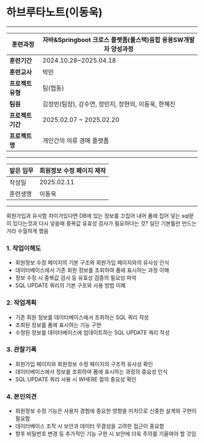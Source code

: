 
# 하브루타노트(이동욱)

---

| **훈련과정** | 자바&Springboot 크로스 플랫폼(풀스택)융합 응용SW개발자 양성과정 |
| --- | --- |
| **훈련기간** | 2024.10.28~2025.04.18 |
| **훈련교사** | 박민 |
| **프로젝트 유형** | 팀(협동) |
| **팀원** | 김정빈(팀장), 강수연, 정민지, 정현의, 이동욱, 한혜진 |
| **프로젝트 기간** | 2025.02.07 ~ 2025.02.20 |
| **프로젝트명** | 개인간의 의류 경매 플랫폼 |

---

| 맡은 임무 | 회원정보 수정 페이지 제작 |
| ----- | -------------- |
| 작성일   | 2025.02.11     |
| 훈련생명  | 이동욱            |

---


회원가입과 유사함
차이가있다면
DB에 있는 정보를 끄집어 내어 폼에 집어 넣는 sql문 이 있다는것과
다시 넣을때 중복값 유효성 검사가 필요하다는 것?
일단 기본틀만 만드는거라 수월하게 했음

### 1. 작업이해도

- 회원정보 수정 페이지의 기본 구조와 회원가입 페이지와의 유사성 인식
- 데이터베이스에서 기존 회원 정보를 조회하여 폼에 표시하는 과정 이해
- 정보 수정 시 중복값 검사 등 유효성 검증의 필요성 파악
- SQL UPDATE 쿼리의 기본 구조와 사용 방법 이해
### 2. 작업계획

- 기존 회원 정보를 데이터베이스에서 조회하는 SQL 쿼리 작성
- 조회된 정보를 폼에 표시하는 기능 구현
- 수정된 정보를 데이터베이스에 업데이트하는 SQL UPDATE 쿼리 작성

### 3. 관찰기록

- 회원가입 페이지와 회원정보 수정 페이지의 구조적 유사성 확인
- 데이터베이스에서 정보를 조회하여 폼에 표시하는 과정의 중요성 인식
- SQL UPDATE 쿼리 사용 시 WHERE 절의 중요성 확인

### 4. 본인의견

- 회원정보 수정 기능은 사용자 경험에 중요한 영향을 미치므로 신중한 설계와 구현이 필요함
- 데이터베이스 조작 시 보안과 데이터 무결성을 고려한 접근이 중요함
- 향후 비밀번호 변경 등 추가적인 기능 구현 시 보안에 더욱 주의를 기울여야 할 것임